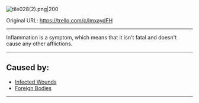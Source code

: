 ![tile028(2).png\|200](/Symptoms/Inflammation%20-%20Attachments/6718845db30472d958dd7b0d.png)

Original URL: https://trello.com/c/lmxaydFH

---

Inflammation is a symptom, which means that it isn't fatal and doesn't cause any other afflictions.

---

## Caused by:

- [Infected Wounds](../Any%20bodypart/Infected%20Wounds.md)
- [Foreign Bodies](../Any%20bodypart/Foreign%20Bodies.md)

---


